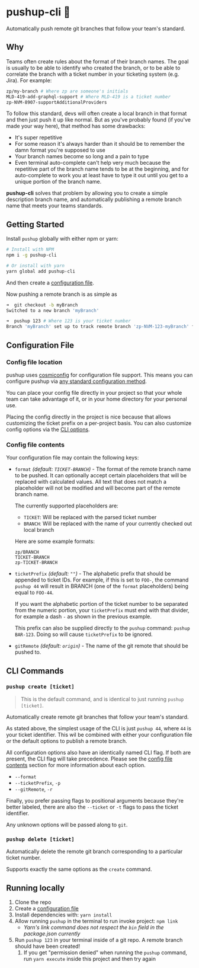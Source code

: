 # pushup-cli 💪

Automatically push remote git branches that follow your team's standard.

## Why

Teams often create rules about the format of their branch names. The goal is usually to be able to identify who created the branch, or to be able to correlate the branch with a ticket number in your ticketing system (e.g. Jira). For example:

```bash
zp/my-branch # Where zp are someone's initials
MLD-419-add-graphql-support # Where MLD-419 is a ticket number
zp-NVM-8907-supportAdditionalProviders
```

To follow this standard, devs will often create a local branch in that format and then just push it up like normal. But as you've probably found (if you've made your way here), that method has some drawbacks:

- It's super repetitive
- For some reason it's always harder than it should be to remember the damn format you're supposed to use
- Your branch names become so long and a pain to type
- Even terminal auto-complete can't help very much because the repetitive part of the branch name tends to be at the beginning, and for auto-complete to work you at least have to type it out until you get to a unique portion of the branch name.

**pushup-cli** solves that problem by allowing you to create a simple description branch name, and automatically publishing a remote branch name that meets your teams standards.

## Getting Started

Install `pushup` globally with either npm or yarn:

```bash
# Install with NPM
npm i -g pushup-cli

# Or install with yarn
yarn global add pushup-cli
```

And then create a [configuration file](#configuration-file).

Now pushing a remote branch is as simple as

```bash
➜  git checkout -b myBranch
Switched to a new branch 'myBranch'

➜  pushup 123 # Where 123 is your ticket number
Branch 'myBranch' set up to track remote branch 'zp-NVM-123-myBranch' from 'origin'.
```

## Configuration File

### Config file location

pushup uses [cosmiconfig](https://github.com/davidtheclark/cosmiconfig#cosmiconfig) for configuration file support. This means you can configure pushup via [any standard configuration method](https://github.com/davidtheclark/cosmiconfig#cosmiconfig).

You can place your config file directly in your project so that your whole team can take advantage of it, or in your home directory for your personal use.

Placing the config directly in the project is nice because that allows customizing the ticket prefix on a per-project basis. You can also customize config options via the [CLI options](#CLI-Options).

### Config file contents

Your configuration file may contain the following keys:

- `format` _(default: `TICKET-BRANCH`)_ - The format of the remote branch name to be pushed. It can optionally accept certain placeholders that will be replaced with calculated values. All text that does not match a placeholder will not be modified and will become part of the remote branch name.

  The currently supported placeholders are:

  - `TICKET`: Will be replaced with the parsed ticket number
  - `BRANCH`: Will be replaced with the name of your currently checked out local branch

  Here are some example formats:

  ```
  zp/BRANCH
  TICKET-BRANCH
  zp-TICKET-BRANCH
  ```

- `ticketPrefix` _(default: `""`)_ - The alphabetic prefix that should be appended to ticket IDs. For example, if this is set to `FOO-`, the command `pushup 44` will result in BRANCH (one of the `format` placeholders) being equal to `FOO-44`.

  If you want the alphabetic portion of the ticket number to be separated from the numeric portion, your `ticketPrefix` must end with that divider, for example a dash `-` as shown in the previous example.

  This prefix can also be supplied directly to the `pushup` command: `pushup BAR-123`. Doing so will cause `ticketPrefix` to be ignored.

- `gitRemote` _(default: `origin`)_ - The name of the git remote that should be pushed to.

## CLI Commands

### `pushup create [ticket]`

> This is the default command, and is identical to just running `pushup [ticket]`.

Automatically create remote git branches that follow your team's standard.

As stated above, the simplest usage of the CLI is just `pushup 44`, where `44` is your ticket identifier. This wil be combined with either your configuration file or the default options to publish a remote branch.

All configuration options also have an identically named CLI flag. If both are present, the CLI flag will take precedence. Please see the [config file contents](#config-file-contents) section for more information about each option.

- `--format`
- `--ticketPrefix`, `-p`
- `--gitRemote`, `-r`

Finally, you prefer passing flags to positional arguments because they're better labeled, there are also the `--ticket` or `-t` flags to pass the ticket identifier.

Any unknown options will be passed along to `git`.

### `pushup delete [ticket]`

Automatically delete the remote git branch corresponding to a particular ticket number.

Supports exactly the same options as the `create` command.

## Running locally

1. Clone the repo
1. Create a [configuration file](#configuration-file)
1. Install dependencies with: `yarn install`
1. Allow running `pushup` in the terminal to run invoke project: `npm link`
   - _Yarn's link command does not respect the `bin` field in the package.json currently_
1. Run `pushup 123` in your terminal inside of a git repo. A remote branch should have been created!
   1. If you get "permission denied" when running the `pushup` command, run `yarn execute` inside this project and then try again
